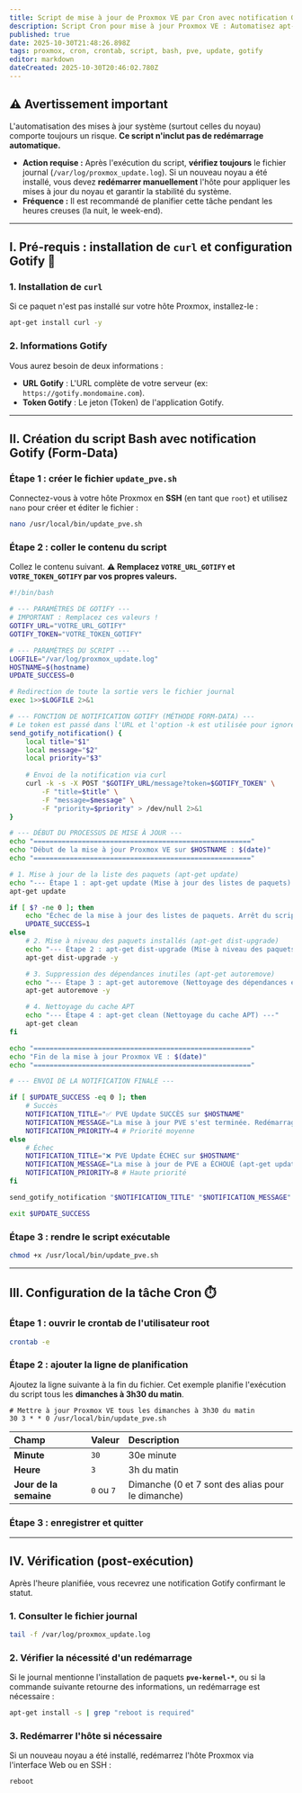 ```yaml
---
title: Script de mise à jour de Proxmox VE par Cron avec notification Gotify
description: Script Cron pour mise à jour Proxmox VE : Automatisez apt-get dist-upgrade et recevez une notification immédiate via Gotify en cas de succès ou d'échec. Inclut les pré-requis curl.
published: true
date: 2025-10-30T21:48:26.898Z
tags: proxmox, cron, crontab, script, bash, pve, update, gotify
editor: markdown
dateCreated: 2025-10-30T20:46:02.780Z
---
```


## ⚠️ Avertissement important

L'automatisation des mises à jour système (surtout celles du noyau) comporte toujours un risque. **Ce script n'inclut pas de redémarrage automatique.**

  * **Action requise :** Après l'exécution du script, **vérifiez toujours** le fichier journal (`/var/log/proxmox_update.log`). Si un nouveau noyau a été installé, vous devez **redémarrer manuellement** l'hôte pour appliquer les mises à jour du noyau et garantir la stabilité du système.
  * **Fréquence :** Il est recommandé de planifier cette tâche pendant les heures creuses (la nuit, le week-end).

-----

## I. Pré-requis : installation de `curl` et configuration Gotify 🔔

### 1\. Installation de `curl`

Si ce paquet n'est pas installé sur votre hôte Proxmox, installez-le :

```bash
apt-get install curl -y
```

### 2\. Informations Gotify

Vous aurez besoin de deux informations :

  * **URL Gotify** : L'URL complète de votre serveur (ex: `https://gotify.mondomaine.com`).
  * **Token Gotify** : Le jeton (Token) de l'application Gotify.

-----

## II. Création du script Bash avec notification Gotify (Form-Data)

### Étape 1 : créer le fichier `update_pve.sh`

Connectez-vous à votre hôte Proxmox en **SSH** (en tant que `root`) et utilisez `nano` pour créer et éditer le fichier :

```bash
nano /usr/local/bin/update_pve.sh
```

### Étape 2 : coller le contenu du script

Collez le contenu suivant. **⚠️ Remplacez `VOTRE_URL_GOTIFY` et `VOTRE_TOKEN_GOTIFY` par vos propres valeurs.**

```bash
#!/bin/bash

# --- PARAMÈTRES DE GOTIFY ---
# IMPORTANT : Remplacez ces valeurs !
GOTIFY_URL="VOTRE_URL_GOTIFY"
GOTIFY_TOKEN="VOTRE_TOKEN_GOTIFY"

# --- PARAMÈTRES DU SCRIPT ---
LOGFILE="/var/log/proxmox_update.log"
HOSTNAME=$(hostname)
UPDATE_SUCCESS=0

# Redirection de toute la sortie vers le fichier journal
exec 1>>$LOGFILE 2>&1

# --- FONCTION DE NOTIFICATION GOTIFY (MÉTHODE FORM-DATA) ---
# Le token est passé dans l'URL et l'option -k est utilisée pour ignorer les erreurs SSL/TLS.
send_gotify_notification() {
    local title="$1"
    local message="$2"
    local priority="$3"
    
    # Envoi de la notification via curl
    curl -k -s -X POST "$GOTIFY_URL/message?token=$GOTIFY_TOKEN" \
        -F "title=$title" \
        -F "message=$message" \
        -F "priority=$priority" > /dev/null 2>&1
}

# --- DÉBUT DU PROCESSUS DE MISE À JOUR ---
echo "======================================================"
echo "Début de la mise à jour Proxmox VE sur $HOSTNAME : $(date)"
echo "======================================================"

# 1. Mise à jour de la liste des paquets (apt-get update)
echo "--- Étape 1 : apt-get update (Mise à jour des listes de paquets) ---"
apt-get update

if [ $? -ne 0 ]; then
    echo "Échec de la mise à jour des listes de paquets. Arrêt du script."
    UPDATE_SUCCESS=1
else
    # 2. Mise à niveau des paquets installés (apt-get dist-upgrade)
    echo "--- Étape 2 : apt-get dist-upgrade (Mise à niveau des paquets) ---"
    apt-get dist-upgrade -y

    # 3. Suppression des dépendances inutiles (apt-get autoremove)
    echo "--- Étape 3 : apt-get autoremove (Nettoyage des dépendances et anciens noyaux) ---"
    apt-get autoremove -y

    # 4. Nettoyage du cache APT
    echo "--- Étape 4 : apt-get clean (Nettoyage du cache APT) ---"
    apt-get clean
fi

echo "======================================================"
echo "Fin de la mise à jour Proxmox VE : $(date)"
echo "======================================================"

# --- ENVOI DE LA NOTIFICATION FINALE ---

if [ $UPDATE_SUCCESS -eq 0 ]; then
    # Succès
    NOTIFICATION_TITLE="✅ PVE Update SUCCÈS sur $HOSTNAME"
    NOTIFICATION_MESSAGE="La mise à jour PVE s'est terminée. Redémarrage nécessaire si nouveau noyau."
    NOTIFICATION_PRIORITY=4 # Priorité moyenne
else
    # Échec
    NOTIFICATION_TITLE="❌ PVE Update ÉCHEC sur $HOSTNAME"
    NOTIFICATION_MESSAGE="La mise à jour de PVE a ÉCHOUÉ (apt-get update). Consultez $LOGFILE sur l'hôte."
    NOTIFICATION_PRIORITY=8 # Haute priorité
fi

send_gotify_notification "$NOTIFICATION_TITLE" "$NOTIFICATION_MESSAGE" $NOTIFICATION_PRIORITY

exit $UPDATE_SUCCESS
```

### Étape 3 : rendre le script exécutable

```bash
chmod +x /usr/local/bin/update_pve.sh
```

-----

## III. Configuration de la tâche Cron ⏱️

### Étape 1 : ouvrir le crontab de l'utilisateur root

```bash
crontab -e
```

### Étape 2 : ajouter la ligne de planification

Ajoutez la ligne suivante à la fin du fichier. Cet exemple planifie l'exécution du script tous les **dimanches à 3h30 du matin**.

```cron
# Mettre à jour Proxmox VE tous les dimanches à 3h30 du matin
30 3 * * 0 /usr/local/bin/update_pve.sh
```

| Champ | Valeur | Description |
| :--- | :--- | :--- |
| **Minute** | `30` | 30e minute |
| **Heure** | `3` | 3h du matin |
| **Jour de la semaine** | `0` ou `7` | Dimanche (0 et 7 sont des alias pour le dimanche) |

### Étape 3 : enregistrer et quitter

-----

## IV. Vérification (post-exécution)

Après l'heure planifiée, vous recevrez une notification Gotify confirmant le statut.

### 1\. Consulter le fichier journal

```bash
tail -f /var/log/proxmox_update.log
```

### 2\. Vérifier la nécessité d'un redémarrage

Si le journal mentionne l'installation de paquets **`pve-kernel-*`**, ou si la commande suivante retourne des informations, un redémarrage est nécessaire :

```bash
apt-get install -s | grep "reboot is required"
```

### 3\. Redémarrer l'hôte si nécessaire

Si un nouveau noyau a été installé, redémarrez l'hôte Proxmox via l'interface Web ou en SSH :

```bash
reboot
```